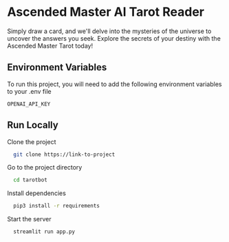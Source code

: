 
# Ascended Master AI Tarot Reader

Simply draw a card, and we'll delve into the mysteries of the universe to uncover the answers you seek. Explore the secrets of your destiny with the Ascended Master Tarot today!


## Environment Variables

To run this project, you will need to add the following environment variables to your .env file

`OPENAI_API_KEY`


## Run Locally

Clone the project

```bash
  git clone https://link-to-project
```

Go to the project directory

```bash
  cd tarotbot
```

Install dependencies

```bash
  pip3 install -r requirements
```

Start the server

```bash
  streamlit run app.py
```

